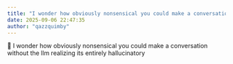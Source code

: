 ```yaml
---
title: "I wonder how obviously nonsensical you could make a conversation without the llm realizing its"
date: 2025-09-06 22:47:35
author: "qazzquimby"
---
```


💭 I wonder how obviously nonsensical you could make a conversation without the llm realizing its entirely hallucinatory
